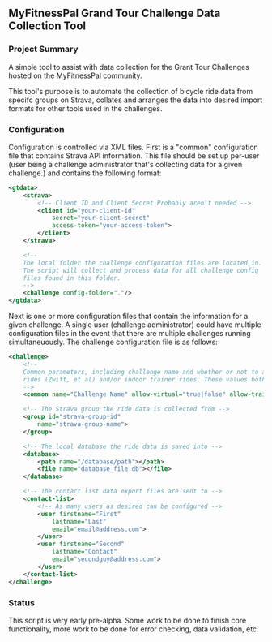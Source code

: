 ## MyFitnessPal Grand Tour Challenge Data Collection Tool

### Project Summary
A simple tool to assist with data collection for the Grant Tour Challenges hosted on the
MyFitnessPal community. 

This tool's purpose is to automate the collection of bicycle ride data from specifc groups on
Strava, collates and arranges the data into desired import formats for other tools used in the
challenges.

### Configuration
Configuration is controlled via XML files. First is a "common" configuration file that contains
Strava API information. This file should be set up per-user (user being a challenge
administrator that's collecting data for a given challenge.) and contains the following format:

```xml
<gtdata>
    <strava>
        <!-- Client ID and Client Secret Probably aren't needed -->
        <client id="your-client-id"
            secret="your-client-secret"
            access-token="your-access-token">
        </client>
    </strava>

    <!--
    The local folder the challenge configuration files are located in.
    The script will collect and process data for all challenge config
    files found in this folder.
    -->
    <challenge config-folder="."/>
</gtdata>
```
Next is one or more configuration files that contain the information for a given challenge. A
single user (challenge administrator) could have multiple configuration files in the event that
there are multiple challenges running simultaneuously. The challenge configuration file is as
follows:
```xml
<challenge>
    <!-- 
    Common parameters, including challenge name and whether or not to allow virtual
    rides (Zwift, et al) and/or indoor trainer rides. These values both default to true
    -->
    <common name="Challenge Name" allow-virtual="true|false" allow-trainer="true|false">

    <!-- The Strava group the ride data is collected from -->
    <group id="strava-group-id"
        name="strava-group-name">
    </group>

    <!-- The local database the ride data is saved into -->
    <database>
        <path name="/database/path"></path>
        <file name="database_file.db"></file>
    </database>

    <!-- The contact list data export files are sent to -->
    <contact-list>
        <!-- As many users as desired can be configured -->
        <user firstname="First"
            lastname="Last"
            email="email@address.com">
        </user>
        <user firstname="Second"
            lastname="Contact"
            email="secondguy@address.com">
        </user>
    </contact-list>
</challenge>
```
### Status
This script is very early pre-alpha. Some work to be done to finish core functionality, more work to
be done for error checking, data validation, etc.

